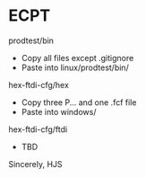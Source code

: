 # ECPT

prodtest/bin
- Copy all files except .gitignore
- Paste into linux/prodtest/bin/

hex-ftdi-cfg/hex
- Copy three P... and one .fcf file
- Paste into windows/

hex-ftdi-cfg/ftdi
- TBD

Sincerely,
HJS
